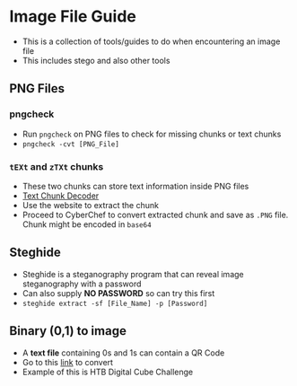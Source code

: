 # Image File Guide 
- This is a collection of tools/guides to do when encountering an image file 
- This includes stego and also other tools 

## PNG Files
### pngcheck
- Run `pngcheck` on PNG files to check for missing chunks or text chunks 
- `pngcheck -cvt [PNG_File]`

### `tEXt` and `zTXt` chunks
- These two chunks can store text information inside PNG files 
- [Text Chunk Decoder](https://www.dcode.fr/png-chunks)
- Use the website to extract the chunk 
- Proceed to CyberChef to convert extracted chunk and save as `.PNG` file. Chunk might be encoded in `base64`

## Steghide 
- Steghide is a steganography program that can reveal image steganography with a password 
- Can also supply **NO PASSWORD** so can try this first 
- `steghide extract -sf [File_Name] -p [Password]`

## Binary (0,1) to image
- A **text file** containing 0s and 1s can contain a QR Code 
- Go to this [link](https://www.dcode.fr/binary-image) to convert
- Example of this is HTB Digital Cube Challenge 
